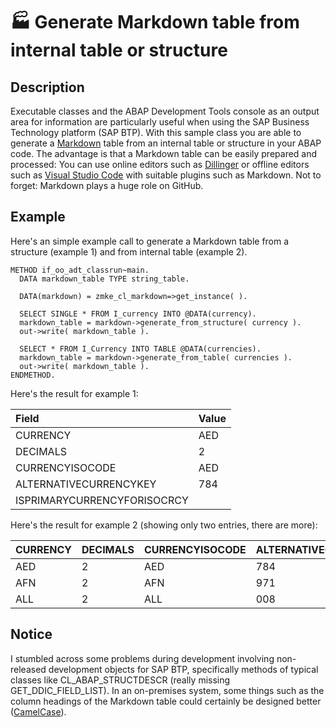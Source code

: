# :factory: Generate Markdown table from internal table or structure

## Description

Executable classes and the ABAP Development Tools console as an output area for information are particularly useful when using the SAP Business Technology platform (SAP BTP). With this sample class you are able to generate a [Markdown](https://en.wikipedia.org/wiki/Markdown) table from an internal table or structure in your ABAP code. The advantage is that a Markdown table can be easily prepared and processed: You can use online editors such as [Dillinger](https://dillinger.io/) or offline editors such as [Visual Studio Code](https://code.visualstudio.com/) with suitable plugins such as Markdown. Not to forget: Markdown plays a huge role on GitHub.

## Example

Here's an simple example call to generate a Markdown table from a structure (example 1) and from internal table (example 2).

```
METHOD if_oo_adt_classrun~main.
  DATA markdown_table TYPE string_table.

  DATA(markdown) = zmke_cl_markdown=>get_instance( ).

  SELECT SINGLE * FROM I_currency INTO @DATA(currency).
  markdown_table = markdown->generate_from_structure( currency ).
  out->write( markdown_table ).

  SELECT * FROM I_Currency INTO TABLE @DATA(currencies).
  markdown_table = markdown->generate_from_table( currencies ).
  out->write( markdown_table ).
ENDMETHOD.
```

Here's the result for example 1:

| Field | Value |                   
| :--- | :--- |                     
| CURRENCY | AED |                  
| DECIMALS | 2 |                    
| CURRENCYISOCODE | AED |           
| ALTERNATIVECURRENCYKEY | 784 |    
| ISPRIMARYCURRENCYFORISOCRCY |  |  
  
Here's the result for example 2 (showing only two entries, there are more):
  
| CURRENCY | DECIMALS  | CURRENCYISOCODE  | ALTERNATIVECURRENCYKEY  | ISPRIMARYCURRENCYFORISOCRCY |  
| :--- | :---  | :---  | :---  | :--- |                                                              
| AED | 2 | AED | 784 |  |                                                                           
| AFN | 2 | AFN | 971 |  |                                                                           
| ALL | 2 | ALL | 008 |  |       

## Notice

I stumbled across some problems during development involving non-released development objects for SAP BTP, specifically methods of typical classes like CL_ABAP_STRUCTDESCR (really missing GET_DDIC_FIELD_LIST). In an on-premises system, some things such as the column headings of the Markdown table could certainly be designed better ([CamelCase](https://en.wikipedia.org/wiki/Camel_case)).
